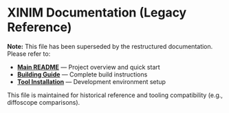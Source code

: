 # XINIM Documentation (Legacy Reference)

**Note:** This file has been superseded by the restructured documentation. Please refer to:

- **[Main README](../README.md)** — Project overview and quick start
- **[Building Guide](BUILDING.md)** — Complete build instructions  
- **[Tool Installation](TOOL_INSTALL.md)** — Development environment setup

This file is maintained for historical reference and tooling compatibility (e.g., diffoscope comparisons).